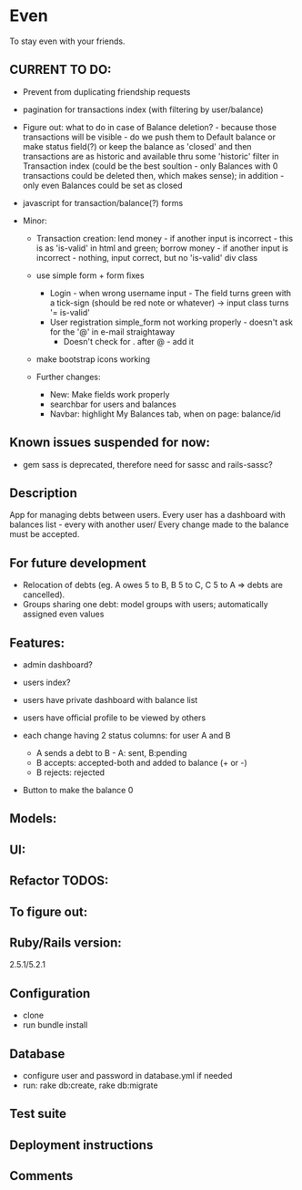# Even
To stay even with your friends.

## CURRENT TO DO:

- Prevent from duplicating friendship requests

- pagination for transactions index (with filtering by user/balance)

- Figure out: what to do in case of Balance deletion? - because those transactions will be visible - do we push them to Default balance or make status field(?) or keep the balance as 'closed' and then transactions are as historic and available thru some 'historic' filter in Transaction index (could be the best soultion - only Balances with 0 transactions could be deleted then, which makes sense); in addition - only even Balances could be set as closed

- javascript for transaction/balance(?) forms

- Minor:

  - Transaction creation:
    lend money - if another input is incorrect - this is as 'is-valid' in html and green;
    borrow money - if another input is incorrect - nothing, input correct, but no 'is-valid' div class

  - use simple form + form fixes
    - Login - when wrong username input - The field turns green with a tick-sign (should be red note or whatever) -> input class turns '= is-valid'
    - User registration simple_form not working properly - doesn't ask for the '@' in e-mail straightaway 
      - Doesn't check for . after @ - add it

  - make bootstrap icons working

  - Further changes:    
      - New: Make fields work properly
      - searchbar for users and balances
      - Navbar: highlight My Balances tab, when on page: balance/id

## Known issues suspended for now:
- gem sass is deprecated, therefore need for sassc and rails-sassc?

## Description
App for managing debts between users. Every user has a dashboard with balances list - every with another user/ Every change made to the balance must be accepted.

## For future development
- Relocation of debts (eg. A owes 5 to B, B 5 to C, C 5 to A => debts are cancelled).
- Groups sharing one debt: model groups with users; automatically assigned even values

## Features:
- admin dashboard?
- users index?
- users have private dashboard with balance list
- users have official profile to be viewed by others

- each change having 2 status columns: for user A and B
  - A sends a debt to B - A: sent, B:pending
  - B accepts: accepted-both and added to balance (+ or -)
  - B rejects: rejected
- Button to make the balance 0

## Models:

## UI:

## Refactor TODOS:

## To figure out:

## Ruby/Rails version:
2.5.1/5.2.1

## Configuration
- clone
- run bundle install

## Database
- configure user and password in database.yml if needed
- run: rake db:create, rake db:migrate

## Test suite
## Deployment instructions

## Comments
